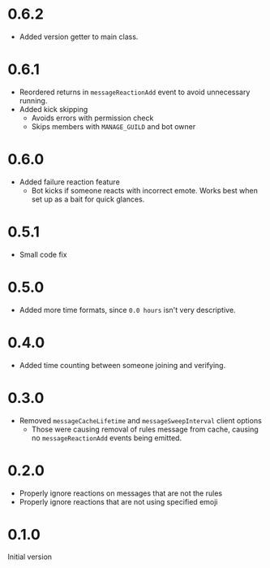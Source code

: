 # 0.6.2

- Added version getter to main class.

# 0.6.1

- Reordered returns in `messageReactionAdd` event to avoid unnecessary running.
- Added kick skipping
  - Avoids errors with permission check
  - Skips members with `MANAGE_GUILD` and bot owner

# 0.6.0

- Added failure reaction feature
  - Bot kicks if someone reacts with incorrect emote. Works best when set up as a bait for quick glances.

# 0.5.1

- Small code fix

# 0.5.0

- Added more time formats, since `0.0 hours` isn't very descriptive.

# 0.4.0

- Added time counting between someone joining and verifying.

# 0.3.0

- Removed `messageCacheLifetime` and `messageSweepInterval` client options
  - Those were causing removal of rules message from cache, causing no `messageReactionAdd` events being emitted.

# 0.2.0

- Properly ignore reactions on messages that are not the rules
- Properly ignore reactions that are not using specified emoji

# 0.1.0

Initial version
